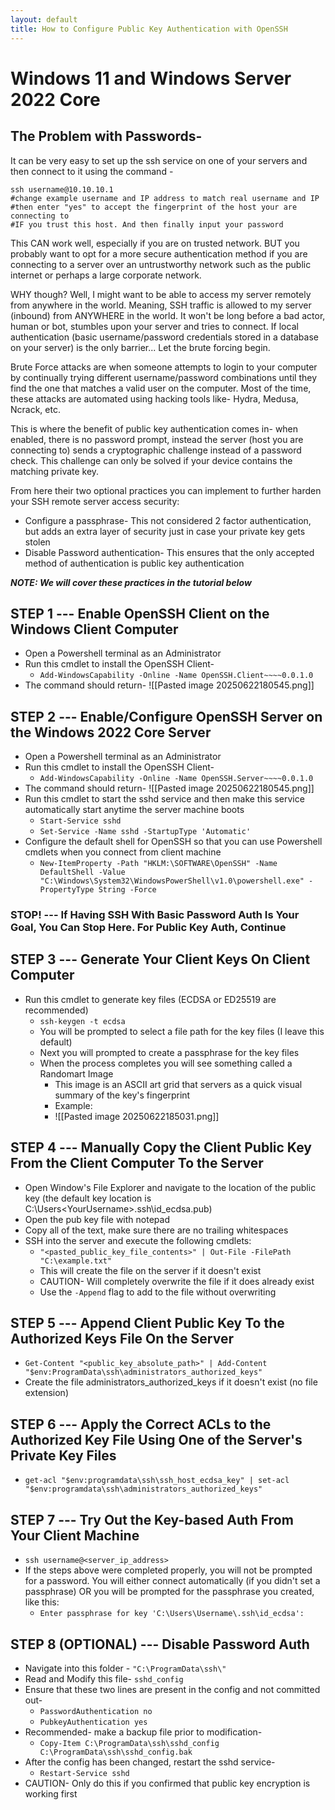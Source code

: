 ```yaml
---
layout: default
title: How to Configure Public Key Authentication with OpenSSH
---
```


# Windows 11 and Windows Server 2022 Core

## The Problem with Passwords-

It can be very easy to set up the ssh service on one of your servers and then connect to it using the command -

    ssh username@10.10.10.1
    #change example username and IP address to match real username and IP
    #then enter "yes" to accept the fingerprint of the host your are connecting to
    #IF you trust this host. And then finally input your password

This CAN work well, especially if you are on trusted network. BUT you probably want to opt for a more secure authentication method if you are connecting to a server over an untrustworthy network such as the public internet or perhaps a large corporate network.

WHY though? Well, I might want to be able to access my server remotely from anywhere in the world. Meaning, SSH traffic is allowed to my server (inbound) from ANYWHERE in the world. It won't be long before a bad actor, human or bot, stumbles upon your server and tries to connect. If local authentication (basic username/password credentials stored in a database on your server) is the only barrier... Let the brute forcing begin. 

Brute Force attacks are when someone attempts to login to your computer by continually trying different username/password combinations until they find the one that matches a valid user on the computer. Most of the time, these attacks are automated using hacking tools like- Hydra, Medusa, Ncrack, etc.

This is where the benefit of public key authentication comes in- when enabled, there is no password prompt, instead the server (host you are connecting to) sends a cryptographic challenge instead of a password check. This challenge can only be solved if your device contains the matching private key.

From here their two optional practices you can implement to further harden your SSH remote server access security:

- Configure a passphrase- This not considered 2 factor authentication, but adds an extra layer of security just in case your private key gets stolen 
- Disable Password authentication- This ensures that the only accepted method of authentication is public key authentication

***NOTE: We will cover these practices in the tutorial below***

## STEP 1 --- Enable OpenSSH Client on the Windows Client Computer

- Open a Powershell terminal as an Administrator
- Run this cmdlet to install the OpenSSH Client-
	- ```Add-WindowsCapability -Online -Name OpenSSH.Client~~~~0.0.1.0```
- The command should return-
	![[Pasted image 20250622180545.png]]


## STEP 2 --- Enable/Configure OpenSSH Server on the Windows 2022 Core Server

- Open a Powershell terminal as an Administrator
- Run this cmdlet to install the OpenSSH Client-
	- ```Add-WindowsCapability -Online -Name OpenSSH.Server~~~~0.0.1.0```
- The command should return-
	![[Pasted image 20250622180545.png]]
- Run this cmdlet to start the sshd service and then make this service automatically start anytime the server machine boots 
	- ```Start-Service sshd```
	- ```Set-Service -Name sshd -StartupType 'Automatic'```
- Configure the default shell for OpenSSH so that you can use Powershell cmdlets when you connect from client machine
	- ```New-ItemProperty -Path "HKLM:\SOFTWARE\OpenSSH" -Name DefaultShell -Value "C:\Windows\System32\WindowsPowerShell\v1.0\powershell.exe" -PropertyType String -Force```

### STOP! --- If Having SSH With Basic Password Auth Is Your Goal, You Can Stop Here. For Public Key Auth, Continue

## STEP 3 --- Generate Your Client Keys On Client Computer

- Run this cmdlet to generate key files (ECDSA or ED25519 are recommended)
	- ```ssh-keygen -t ecdsa```
	- You will be prompted to select a file path for the key files (I leave this default)
	- Next you will prompted to create a passphrase for the key files
	- When the process completes you will see something called a Randomart Image
		- This image is an ASCII art grid that servers as a quick visual summary of the key's fingerprint
		- Example:
		- ![[Pasted image 20250622185031.png]]

## STEP 4 --- Manually Copy the Client Public Key From the Client Computer To the Server

- Open Window's File Explorer and navigate to the location of the public key (the default key location is C:\Users\<YourUsername>\.ssh\id_ecdsa.pub)
- Open the pub key file with notepad
- Copy all of the text, make sure there are no trailing whitespaces
- SSH into the server and execute the following cmdlets:
	- ```"<pasted_public_key_file_contents>" | Out-File -FilePath "C:\example.txt"```
	- This will create the file on the server if it doesn't exist
	- CAUTION- Will completely overwrite the file if it does already exist
	- Use the ```-Append``` flag to add to the file without overwriting

## STEP 5 --- Append Client Public Key To the Authorized Keys File On the Server

- ```Get-Content "<public_key_absolute_path>" | Add-Content "$env:ProgramData\ssh\administrators_authorized_keys"```
- Create the file administrators_authorized_keys if it doesn't exist (no file extension)

## STEP 6 --- Apply the Correct ACLs to the Authorized Key File Using One of the Server's Private Key Files

- ```get-acl "$env:programdata\ssh\ssh_host_ecdsa_key" | set-acl "$env:programdata\ssh\administrators_authorized_keys"```

## STEP 7 --- Try Out the Key-based Auth From Your Client Machine

- ```ssh username@<server_ip_address>```
- If the steps above were completed properly, you will not be prompted for a password. You will either connect automatically (if you didn't set a passphrase) OR you will be prompted for the passphrase you created, like this:
	- ```Enter passphrase for key 'C:\Users\Username\.ssh\id_ecdsa':```

## STEP 8 (OPTIONAL) --- Disable Password Auth

- Navigate into this folder -  ```"C:\ProgramData\ssh\"```
- Read and Modify this file- ```sshd_config```
- Ensure that these two lines are present in the config and not committed out-
	- ```PasswordAuthentication no```
	- ```PubkeyAuthentication yes```
- Recommended- make a backup file prior to modification-
	- ```Copy-Item C:\ProgramData\ssh\sshd_config C:\ProgramData\ssh\sshd_config.bak```
- After the config has been changed, restart the sshd service-
	- ```Restart-Service sshd```
- CAUTION- Only do this if you confirmed that public key encryption is working first

